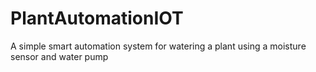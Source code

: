 # PlantAutomationIOT
 A simple smart automation system for watering a plant using a moisture sensor and water pump
